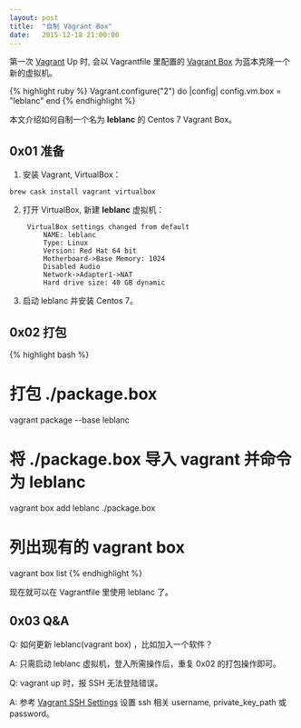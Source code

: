 ```yaml
---
layout: post
title:  "自制 Vagrant Box"
date:   2015-12-18 21:00:00
---
```


第一次 [Vagrant] Up 时, 会以 Vagrantfile 里配置的 [Vagrant Box] 为蓝本克隆一个新的虚拟机。

{% highlight ruby %}
Vagrant.configure("2") do |config|
  config.vm.box = "leblanc"
end
{% endhighlight %}

本文介绍如何自制一个名为 **leblanc** 的 Centos 7 Vagrant Box。

## 0x01 准备
1. 安装 Vagrant, VirtualBox：
```
brew cask install vagrant virtualbox
```

2. 打开 VirtualBox, 新建 **leblanc** 虚拟机：

		VirtualBox settings changed from default
			NAME: leblanc
			Type: Linux
			Version: Red Hat 64 bit
			Motherboard->Base Memory: 1024
			Disabled Audio
			Network->Adapter1->NAT
			Hard drive size: 40 GB dynamic

3. 启动 leblanc 并安装 Centos 7。

## 0x02 打包

{% highlight bash %}
# 打包 ./package.box
vagrant package --base leblanc
# 将 ./package.box 导入 vagrant 并命令为 leblanc
vagrant box add leblanc ./package.box

# 列出现有的 vagrant box
vagrant box list
{% endhighlight %}

现在就可以在 Vagrantfile 里使用 leblanc 了。

## 0x03 Q&A

Q: 如何更新 leblanc(vagrant box) ，比如加入一个软件？

A: 只需启动 leblanc 虚拟机，登入所需操作后，重复 0x02 的打包操作即可。

Q: vagrant up 时，报 SSH 无法登陆错误。

A: 参考 [Vagrant SSH Settings] 设置 ssh 相关 username, private_key_path 或 password。

[Vagrant]: https://www.vagrantup.com/
[Vagrant Box]: https://docs.vagrantup.com/v2/getting-started/boxes.html
[Vagrant SSH Settings]: https://docs.vagrantup.com/v2/vagrantfile/ssh_settings.html
